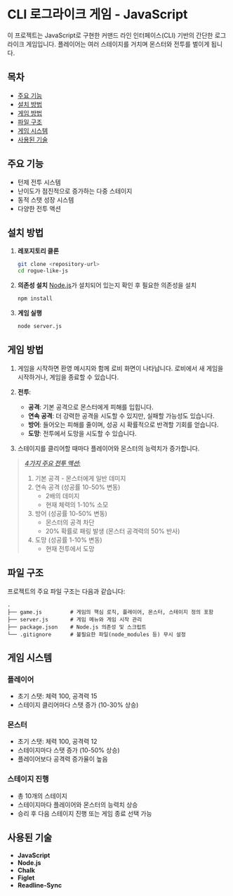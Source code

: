 # CLI 로그라이크 게임 - JavaScript

이 프로젝트는 JavaScript로 구현한 커맨드 라인 인터페이스(CLI) 기반의 간단한 로그라이크 게임입니다. 플레이어는 여러 스테이지를 거치며 몬스터와 전투를 벌이게 됩니다.

## 목차

- [주요 기능](#주요-기능)
- [설치 방법](#설치-방법)
- [게임 방법](#게임-방법)
- [파일 구조](#파일-구조)
- [게임 시스템](#게임-시스템)
- [사용된 기술](#사용된-기술)

## 주요 기능

- 턴제 전투 시스템
- 난이도가 점진적으로 증가하는 다중 스테이지
- 동적 스탯 성장 시스템
- 다양한 전투 액션

## 설치 방법

1. **레포지토리 클론**

   ```bash
   git clone <repository-url>
   cd rogue-like-js
   ```

2. **의존성 설치**
   [Node.js](https://nodejs.org)가 설치되어 있는지 확인 후 필요한 의존성을 설치

   ```bash
   npm install
   ```

3. **게임 실행**

   ```bash
   node server.js
   ```

## 게임 방법

1. 게임을 시작하면 환영 메시지와 함께 로비 화면이 나타납니다. 로비에서 새 게임을 시작하거나, 게임을 종료할 수 있습니다.

2. **전투**:
   - **공격**: 기본 공격으로 몬스터에게 피해를 입힙니다.
   - **연속 공격**: 더 강력한 공격을 시도할 수 있지만, 실패할 가능성도 있습니다.
   - **방어**: 들어오는 피해를 줄이며, 성공 시 확률적으로 반격할 기회를 얻습니다.
   - **도망**: 전투에서 도망을 시도할 수 있습니다.
3. 스테이지를 클리어할 때마다 플레이어와 몬스터의 능력치가 증가합니다.

> <u>**_4가지 주요 전투 액션:_**</u>
>
> 1. 기본 공격 - 몬스터에게 일반 데미지
> 2. 연속 공격 (성공률 10-50% 변동)
>    - 2배의 데미지
>    - 현재 체력의 1-10% 소모
> 3. 방어 (성공률 10-50% 변동)
>    - 몬스터의 공격 차단
>    - 20% 확률로 패링 발생 (몬스터 공격력의 50% 반사)
> 4. 도망 (성공률 1-10% 변동)
>    - 현재 전투에서 도망

## 파일 구조

프로젝트의 주요 파일 구조는 다음과 같습니다:

```
.
├── game.js         # 게임의 핵심 로직, 플레이어, 몬스터, 스테이지 정의 포함
├── server.js       # 게임 메뉴와 게임 시작 관리
├── package.json    # Node.js 의존성 및 스크립트
└── .gitignore      # 불필요한 파일(node_modules 등) 무시 설정
```

## 게임 시스템

### 플레이어

- 초기 스탯: 체력 100, 공격력 15
- 스테이지 클리어마다 스탯 증가 (10-30% 상승)

### 몬스터

- 초기 스탯: 체력 100, 공격력 12
- 스테이지마다 스탯 증가 (10-50% 상승)
- 플레이어보다 공격력 증가율이 높음

### 스테이지 진행

- 총 10개의 스테이지
- 스테이지마다 플레이어와 몬스터의 능력치 상승
- 승리 후 다음 스테이지 진행 또는 게임 종료 선택 가능

## 사용된 기술

- **JavaScript**
- **Node.js**
- **Chalk**
- **Figlet**
- **Readline-Sync**
